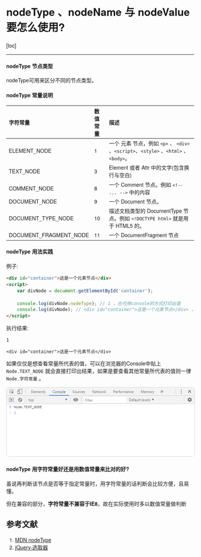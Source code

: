 <h1>nodeType 、nodeName 与 nodeValue 要怎么使用?</h1>

[toc]

---

#### nodeType 节点类型

nodeType可用来区分不同的节点类型。

#### nodeType 常量说明

| 字符常量               | 数值常量 | 描述                                                                                  |
| :--------------------- | :------- | :------------------------------------------------------------------------------------ |
| ELEMENT_NODE           | 1        | 一个 元素 节点，例如 `<p>` 、 `<div>` 、`<script>`、`<style>` 、`<html>` 、`<body>`。 |
| TEXT_NODE              | 3        | Element 或者 Attr 中的文字(包含换行与空白)                                            |
| COMMENT_NODE           | 8        | 一个 Comment 节点。例如 `<!-- ... -->` 中的内容                                       |
| DOCUMENT_NODE          | 9        | 一个 Document 节点。                                                                  |
| DOCUMENT_TYPE_NODE     | 10       | 描述文档类型的 DocumentType 节点。例如 `<!DOCTYPE html>`  就是用于 HTML5 的。         |
| DOCUMENT_FRAGMENT_NODE | 11       | 一个 DocumentFragment 节点                                                            |
#### nodeType 用法实践

例子: 

```html
<div id="container">这是一个元素节点</div>
<script>
    var divNode = document.getElementById('container');

    console.log(divNode.nodeType); // 1 ，也可用console的方式打印出值
    console.log(divNode); // <div id="container">这是一个元素节点</div> ，也可以在这直接打印出divNode到底是什么
</script>
```

执行结果:

```git
1
```

```git
<div id="container">这是一个元素节点</div>
```

如果仅仅是想查看常量所代表的值，可以在浏览器的Console中贴上 `Node.TEXT_NODE` 就会直接打印出结果，如果是要查看其他常量所代表的值则一律 `Node.字符常量` 。

<div class="g-img">
    <a href="../../image/nodeType-nodeName-nodeValue/nodeType.png" target="_blank">
        <img src="../../image/nodeType-nodeName-nodeValue/nodeType.png" />
    </a>
</div>

#### nodeType 用字符常量好还是用数值常量来比对的好?

虽说再判断该节点是否等于指定常量时，用字符常量的话判断会比较方便，且易懂。

但在兼容的部分，**字符常量不兼容于IE8**，故在实际使用时多以数值常量做判断

<h2>参考文献</h2>

1. [MDN nodeType](https://developer.mozilla.org/zh-CN/docs/Web/API/Node/nodeType)
2. [jQuery-选取器](https://kanboo.github.io/2018/05/31/jQuery-Selector/)





<style>
    /* 额外调整 */
    pre[class*="language-"] {
      background: rgba(0, 0, 0, 0) !important;
      box-shadow: 0px 0px 3px rgb(222, 222, 222);
      border-left: 3px solid rgba(0, 150, 136, 1);
      border-radius: 0 !important;
    }

    pre[class="language-game-select"] * {
      color: #d42b2b !important;
    }

    .g-hr {
      border-bottom: 1px dashed rgba(0, 150, 136, 1);
      margin-top: 5rem;
      margin-bottom: 5rem;
      height: auto;
      background-color: transparent;
    }

    html body {
      font-family: 'Microsoft YaHei', "Helvetica Neue", Helvetica, "Segoe UI", Arial, freesans, sans-serif !important;
    }

    .g-img {
      text-align: center;
    }

    .g-img img {
      border: 1px solid #d6d6d6;
      border-radius: 8px;
    }
</style>